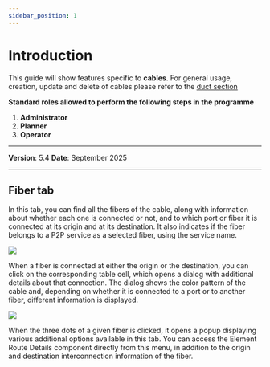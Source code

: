 ```yaml
---
sidebar_position: 1
---
```


# Introduction

This guide will show features specific to **cables**. For general usage, creation, update and delete of cables please refer to the <u>[duct section](../07-duct/01-create-duct.md)</u>

**Standard roles allowed to perform the following steps in the programme**

1.	**Administrator**
2.  **Planner**
3. **Operator**

------------

**Version**: 5.4
**Date**: September 2025

------------

## **Fiber tab**

In this tab, you can find all the fibers of the cable, along with information about whether each one is connected or not, and to which port or fiber it is connected at its origin and at its destination. It also indicates if the fiber belongs to a P2P service as a selected fiber, using the service name.

![](/apx-manual/static/img/cable/cable01.png)

When a fiber is connected at either the origin or the destination, you can click on the corresponding table cell, which opens a dialog with additional details about that connection. The dialog shows the color pattern of the cable and, depending on whether it is connected to a port or to another fiber, different information is displayed.

![](/apx-manual/static/img/cable/cable02.png)

When the three dots of a given fiber is clicked, it opens a popup displaying various additional options available in this tab. You can access the Element Route Details component directly from this menu, in addition to the origin and destination interconnection information of the fiber.